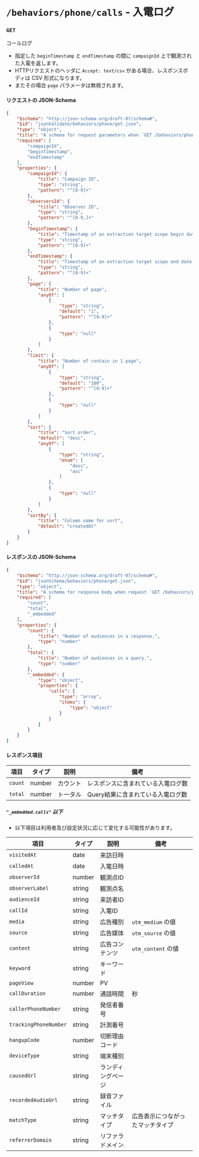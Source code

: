 # `/behaviors/phone/calls` - 入電ログ

### `GET`

コールログ

* 指定した `beginTimestamp` と `endTimestamp` の間に `campaignId` 上で観測された入電を返します。
* HTTPリクエストのヘッダに `Accept: text/csv` がある場合、レスポンスボディは CSV 形式になります。
* またその場合 `page` パラメータは無視されます。

#### リクエストの JSON-Schema

```json
{
	"$schema": "http://json-schema.org/draft-07/schema#",
	"$id": "jsonValidate/behaviors/phone/get.json",
	"type": "object",
	"title": "A schema for request parameters when `GET /behaviors/phone`.",
	"required": [
		"campaignId",
		"beginTimestamp",
		"endTimestamp"
	],
	"properties": {
		"campaignId": {
			"title": "Campaign ID",
			"type": "string",
			"pattern": "^[0-9]+"
		},
		"observersId": {
			"title": "Observer ID",
			"type": "string",
			"pattern": "^[0-9,]+"
		},
		"beginTimestamp": {
			"title": "Timestamp of an extraction target scope begin date.",
			"type": "string",
			"pattern": "^[0-9]+"
		},
		"endTimestamp": {
			"title": "Timestamp of an extraction target scope end date.",
			"type": "string",
			"pattern": "^[0-9]+"
		},
		"page": {
			"title": "Number of page",
			"anyOf": [
				{
					"type": "string",
					"default": "1",
					"pattern": "^[0-9]+"
				},
				{
					"type": "null"
				}
			]
		},
		"limit": {
			"title": "Number of contain in 1 page",
			"anyOf": [
				{
					"type": "string",
					"default": "100",
					"pattern": "^[0-9]+"
				},
				{
					"type": "null"
				}
			]
		},
		"sort": {
			"title": "Sort order",
			"default": "desc",
			"anyOf": [
				{
					"type": "string",
					"enum": [
						"desc",
						"asc"
					]
				},
				{
					"type": "null"
				}
			]
		},
		"sortBy": {
			"title": "Column name for sort",
			"default": "createdAt"
		}
	}
}
```

#### レスポンスの JSON-Schema

```json
{
	"$schema": "http://json-schema.org/draft-07/schema#",
	"$id": "jsonSchema/behaviors/phone/get.json",
	"type": "object",
	"title": "A schema for response body when request `GET /behaviors/phone/calls`.",
	"required": [
		"count",
		"total",
		"_embedded"
	],
	"properties": {
		"count": {
			"title": "Number of audiences in a response.",
			"type": "number"
		},
		"total": {
			"title": "Number of audiences in a query.",
			"type": "number"
		},
		"_embedded": {
			"type": "object",
			"properties": {
				"calls": {
					"type": "array",
					"items": {
						"type": "object"
					}
				}
			}
		}
	}
}
```

#### レスポンス項目

| 項目 | タイプ | 説明 | 備考 |
|-----|-------|------|-----|
| `count` | number | カウント | レスポンスに含まれている入電ログ数 |
| `total` | number | トータル | Query結果に含まれている入電ログ数 |

##### `"_embedded.calls"` 以下

* 以下項目は利用者及び設定状況に応じて変化する可能性があります。

| 項目 | タイプ | 説明 | 備考 |
|-----|-------|------|-----|
| `visitedAt` | date | 来訪日時 |  |
| `calledAt` | date | 入電日時 |  |
| `observerId` | number | 観測点ID |  |
| `observerLabel` | string | 観測点名 |  |
| `audienceId` | string | 来訪者ID |  |
| `callId` | string | 入電ID |  |
| `media` | string | 広告種別 | `utm_medium` の値 |
| `source` | string | 広告媒体 | `utm_source` の値 |
| `content` | string | 広告コンテンツ | `utm_content` の値 |
| `keyword` | string | キーワード |  |
| `pageView` | number | PV |  |
| `callDuration` | number | 通話時間 | 秒 |
| `callerPhoneNumber` | string | 発信者番号 |  |
| `trackingPhoneNumber` | string | 計測番号 |  |
| `hangupCode` | number | 切断理由コード |  |
| `deviceType` | string | 端末種別 |  |
| `causedUrl` | string | ランディングページ |  |
| `recordedAudioUrl` | string | 録音ファイル |  |
| `matchType` | string | マッチタイプ | 広告表示につながったマッチタイプ |
| `referrerDomain` | string | リファラドメイン |  |

